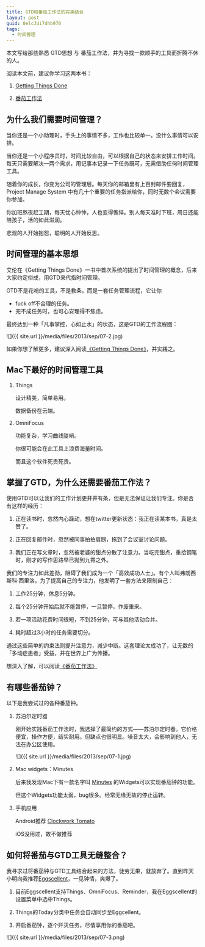 ```yaml
---
title: GTD和番茄工作法的完美结合
layout: post
guid: 0elcJUi7dhb970
tags:
  - 时间管理
---
```


本文写给那些熟悉 GTD思想 与 番茄工作法，并为寻找一款顺手的工具而折腾不休的人。

阅读本文前，建议你学习这两本书：

1. [Getting Things Done](http://book.douban.com/subject/4849382/)

2. [番茄工作法](http://book.douban.com/subject/5916234/)

## 为什么我们需要时间管理？

当你还是一个小助理时，手头上的事情不多，工作也比较单一。没什么事情可以安排。

当你还是一个小程序员时，时间比较自由，可以根据自己的状态来安排工作时间。每天只需要解决一两个需求，用记事本记录一下任务既可，无需借助任何时间管理工具。

随着你的成长，你变为公司的管理层。每天你的邮箱里有上百封邮件要回复，Project Manage System 中有几十个重要的任务指派给你，同时无数个会议需要你参加。

你加班熬夜赶工期，每天忧心忡忡，人也变得憔悴。别人每天准时下班，周日还能陪孩子，活的如此滋润。

悲观的人开始抱怨，聪明的人开始反思。


## 时间管理的基本思想

艾伦在《Getting Things Done》一书中首次系统的提出了时间管理的概念，后来大家约定俗成，用GTD来代指时间管理。

GTD不是花哨的工具，不是教条，而是一套任务管理流程，它让你

* fuck off不合理的任务。
* 完不成任务时，也可心安理得不焦虑。

最终达到一种「凡事掌控，心如止水」的状态，这是GTD的工作流程图：

<span class="image-600">![]({{ site.url }}/media/files/2013/sep/07-2.jpg)</span>

如果你想了解更多，建议深入阅读[《Getting Things Done》](http://book.douban.com/subject/4849382/)，并实践之。

## Mac下最好的时间管理工具

1. Things

	设计精美，简单易用。
	
	数据备份在云端。


2. OmniFocus
	
	功能复杂，学习曲线陡峭。
	
	你很可能会在此工具上浪费海量时间。
	
	而且这个软件死贵死贵。


## 掌握了GTD，为什么还需要番茄工作法？

使用GTD可以让我们的工作计划更井井有条，但是无法保证让我们专注。你是否有这样的经历：

1. 正在读书时，忽然内心躁动，想在twitter更新状态：我正在读某本书，真是太赞了。

2. 正在回复邮件时，忽然被同事拍拍肩膀，拖到了会议室讨论问题。

3. 我们正在写文章时，忽然被老婆的甜点分散了注意力。当吃完甜点，重拾钢笔时，刚才的写作思路早已抛到九霄之外。

我们的专注力如此差劲，阻碍了我们成为一个「高效成功人士」。有个人叫弗朗西斯科·西里洛，为了提高自己的专注力，他发明了一套方法来限制自己：

1. 工作25分钟，休息5分钟。

2. 每个25分钟开始后就不能暂停，一旦暂停，作废重来。

3. 若一项活动花费时间很短，不到25分钟，可与其他活动合并。

4. 耗时超过3小时的任务需要切分。

通过这些简单的约束法则提升注意力，减少中断。这套理论太成功了，让无数的「多动症患者」受益，并在世界上广为传播。

想深入了解，可以阅读[《番茄工作法》](http://book.douban.com/subject/5916234/)

## 有哪些番茄钟？

以下是我尝试过的各种番茄钟。

1. 苏泊尔定时器

	刚开始实践番茄工作法时，我选择了最简约的方式——苏泊尔定时器。它价格便宜，操作方便，结实耐用。但缺点也很明显。噪音太大，会影响到他人，无法在办公区使用。

	<span class="image-600">![]({{ site.url }}/media/files/2013/sep/07-1.jpg)</span>

2. Mac widgets：Minutes

	后来我发现Mac下有一款名字叫 [Minutes](http://www.apple.com/downloads/dashboard/calculate_convert/minutes.html) 的Widgets可以实现番茄钟的功能。
	
	但这个Widgets功能太弱，bug很多。经常无缘无故的停止运转。

3. 手机应用
	
	Android推荐 [Clockwork Tomato](https://play.google.com/store/apps/details?id=net.phlam.android.clockworktomato&hl=en) 
	
	iOS没用过，故不做推荐


## 如何将番茄与GTD工具无缝整合？

我寻求过将番茄钟与GTD工具结合起来的方法，徒劳无果，就放弃了。直到昨天小明向我推荐[Eggscellent](http://www.eggscellentapp.com)，一见钟情，爽爆了。

1. 目前Eggscellent支持Things、OmniFocus、Reminder，我在Eggscellent的设置菜单中选中Things。

2. Things的Today分类中任务会自动同步至Eggcellent。

3. 开启番茄钟，逐个歼灭任务，尽情享用你的番茄吧。

<span class="image-1000">![]({{ site.url }}/media/files/2013/sep/07-3.png)</span>

